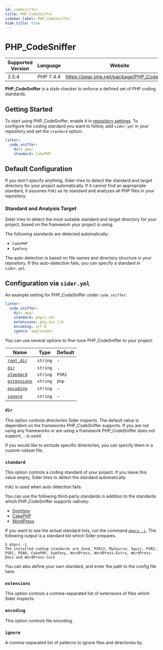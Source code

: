 ```yaml
---
id: codesniffer
title: PHP_CodeSniffer
sidebar_label: PHP_CodeSniffer
hide_title: true
---
```


# PHP_CodeSniffer

| Supported Version | Language  | Website                                      |
| ----------------- | --------- | -------------------------------------------- |
| 3.5.4             | PHP 7.4.4 | https://pear.php.net/package/PHP_CodeSniffer |

**PHP_CodeSniffer** is a style checker to enforce a defined set of PHP coding standards.

## Getting Started

To start using PHP_CodeSniffer, enable it in [repository settings](../../getting-started/repository-settings.md).
To configure the coding standard you want to follow, add `sider.yml` in your repository and set the `standard` option:

```yaml
linter:
  code_sniffer:
    dir: app/
    standard: CakePHP
```

## Default Configuration

If you don't specify anything, Sider tries to detect the standard and target directory for your project automatically.
If it cannot find an appropriate standard, it assumes `PSR2` as its standard and analyzes all PHP files in your repository.

### Standard and Analysis Target

Sider tries to detect the most suitable standard and target directory for your project,
based on the framework your project is using.

The following standards are detected automatically:

- `CakePHP`
- `Symfony`

The auto-detection is based on file names and directory structure in your repository.
If this auto-detection fails, you can specify a standard in `sider.yml`.

## Configuration via `sider.yml`

An example setting for PHP_CodeSniffer under `code_sniffer`:

```yaml
linter:
  code_sniffer:
    dir: app/
    standard: phpcs.xml
    extensions: php,inc,lib
    encoding: utf-8
    ignore: app/vendor
```

You can use several options to fine-tune PHP_CodeSniffer to your project:

| Name                                                                        | Type     | Default |
| --------------------------------------------------------------------------- | -------- | ------- |
| [`root_dir`](../../getting-started/custom-configuration.md#root_dir-option) | `string` | -       |
| [`dir`](#dir)                                                               | `string` | `.`     |
| [`standard`](#standard)                                                     | `string` | `PSR2`  |
| [`extensions`](#extensions)                                                 | `string` | `php`   |
| [`encoding`](#encoding)                                                     | `string` | -       |
| [`ignore`](#ignore)                                                         | `string` | -       |

### `dir`

This option controls directories Sider inspects. The default value is dependent on the frameworks PHP_CodeSniffer supports.
If you are not using any frameworks or are using a framework PHP_CodeSniffer does not support, `.` is used.

If you would like to exclude specific directories, you can specify them in a custom ruleset file.

### `standard`

This option controls a coding standard of your project. If you leave this value empty, Sider tries to detect the standard automatically.

`PSR2` is used when auto detection fails.

You can use the following third-party standards in addition to the standards which PHP_CodeSniffer supports natively:

- [Symfony](https://github.com/djoos/Symfony-coding-standard)
- [CakePHP](https://github.com/cakephp/cakephp-codesniffer)
- [WordPress](https://github.com/WordPress/WordPress-Coding-Standards)

If you want to see the actual standard lists, run the command [`phpcs -i`](https://github.com/squizlabs/PHP_CodeSniffer/wiki/Usage#printing-a-list-of-installed-coding-standards).
The following output is a standard list which Sider prepares.

```shell
$ phpcs -i
The installed coding standards are Zend, PSR12, MySource, Squiz, PSR2, PSR1, PEAR, CakePHP, Symfony, WordPress, WordPress-Extra, WordPress-Docs and WordPress-Core
```

You can also define your own standard, and enter the path to the config file here.

### `extensions`

This option controls a comma-separated list of extensions of files which Sider inspects.

### `encoding`

This option controls file encoding.

### `ignore`

A comma-separated list of patterns to ignore files and directories by.

